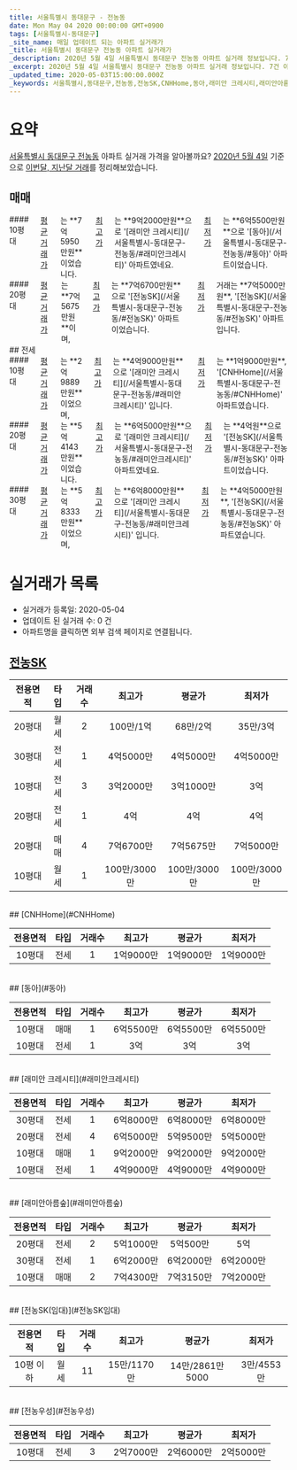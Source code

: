 ```yaml
---
title: 서울특별시 동대문구 - 전농동
date: Mon May 04 2020 00:00:00 GMT+0900
tags: [서울특별시-동대문구]
_site_name: 매일 업데이트 되는 아파트 실거래가
_title: 서울특별시 동대문구 전농동 아파트 실거래가
_description: 2020년 5월 4일 서울특별시 동대문구 전농동 아파트 실거래 정보입니다. 7건 아파트 정보가 있습니다.
_excerpt: 2020년 5월 4일 서울특별시 동대문구 전농동 아파트 실거래 정보입니다. 7건 아파트 정보가 있습니다.
_updated_time: 2020-05-03T15:00:00.000Z
_keywords: 서울특별시,동대문구,전농동,전농SK,CNHHome,동아,래미안 크레시티,래미안아름숲,전농SK(임대),전농우성
---
```





# 요약
<ins>서울특별시 동대문구 전농동</ins> 아파트 실거래 가격을 알아볼까요? <ins>2020년 5월 4일</ins> 기준으로 <ins>이번달, 지난달 거래</ins>를 정리해보았습니다.

## 매매
<div class="container">
<div class="six columns" markdown="1">
#### 10평대
<ins>평균 거래가</ins>는 **7억5950만원**이었습니다. <ins>최고가</ins>는 **9억2000만원**으로 '[래미안 크레시티](/서울특별시-동대문구-전농동/#래미안크레시티)' 아파트였네요. <ins>최저가</ins>는 **6억5500만원**으로 '[동아](/서울특별시-동대문구-전농동/#동아)' 아파트이었습니다.
</div>
<div class="six columns" markdown="1">
#### 20평대
<ins>평균 거래가</ins>는 **7억5675만원**이며, <ins>최고가</ins>는 **7억6700만원**으로 '[전농SK](/서울특별시-동대문구-전농동/#전농SK)' 아파트이었습니다. <ins>최저가</ins> 거래는 **7억5000만원**, '[전농SK](/서울특별시-동대문구-전농동/#전농SK)' 아파트입니다.
</div>
</div>
## 전세
<div class="container">
<div class="six columns" markdown="1">
#### 10평대
<ins>평균 거래가</ins>는 **2억9889만원**이었으며, <ins>최고가</ins>는 **4억9000만원**으로 '[래미안 크레시티](/서울특별시-동대문구-전농동/#래미안크레시티)' 입니다. <ins>최저가</ins>는 **1억9000만원**, '[CNHHome](/서울특별시-동대문구-전농동/#CNHHome)' 아파트였습니다.
</div>
<div class="six columns" markdown="1">
#### 20평대
<ins>평균 거래가</ins>는 **5억4143만원**이었습니다. <ins>최고가</ins>는 **6억5000만원**으로 '[래미안 크레시티](/서울특별시-동대문구-전농동/#래미안크레시티)' 아파트였네요. <ins>최저가</ins>는 **4억원**으로 '[전농SK](/서울특별시-동대문구-전농동/#전농SK)' 아파트이었습니다.
</div>
</div>
<div class="container">
<div class="twelve columns" markdown="1">
#### 30평대
<ins>평균 거래가</ins>는 **5억8333만원**이었으며, <ins>최고가</ins>는 **6억8000만원**으로 '[래미안 크레시티](/서울특별시-동대문구-전농동/#래미안크레시티)' 입니다. <ins>최저가</ins>는 **4억5000만원**, '[전농SK](/서울특별시-동대문구-전농동/#전농SK)' 아파트였습니다.
</div>
</div>



# 실거래가 목록
- 실거래가 등록일: 2020-05-04
- 업데이트 된 실거래 수: 0 건
- 아파트명을 클릭하면 외부 검색 페이지로 연결됩니다.

## [전농SK](#전농SK)

|전용면적|타입|거래수|최고가|평균가|최저가|
|:---:|:---:|:---:|:---:|:---:|:---:|
|20평대|<span class="deal-type-3">월세</span>|2|100만/1억|68만/2억|35만/3억|
|30평대|<span class="deal-type-2">전세</span>|1|4억5000만|4억5000만|4억5000만|
|10평대|<span class="deal-type-2">전세</span>|3|3억2000만|3억1000만|3억|
|20평대|<span class="deal-type-2">전세</span>|1|4억|4억|4억|
|20평대|<span class="deal-type-1">매매</span>|4|7억6700만|7억5675만|7억5000만|
|10평대|<span class="deal-type-3">월세</span>|1|100만/3000만|100만/3000만|100만/3000만|

<br/>
## [CNHHome](#CNHHome)

|전용면적|타입|거래수|최고가|평균가|최저가|
|:---:|:---:|:---:|:---:|:---:|:---:|
|10평대|<span class="deal-type-2">전세</span>|1|1억9000만|1억9000만|1억9000만|

<br/>
## [동아](#동아)

|전용면적|타입|거래수|최고가|평균가|최저가|
|:---:|:---:|:---:|:---:|:---:|:---:|
|10평대|<span class="deal-type-1">매매</span>|1|6억5500만|6억5500만|6억5500만|
|10평대|<span class="deal-type-2">전세</span>|1|3억|3억|3억|

<br/>
## [래미안 크레시티](#래미안크레시티)

|전용면적|타입|거래수|최고가|평균가|최저가|
|:---:|:---:|:---:|:---:|:---:|:---:|
|30평대|<span class="deal-type-2">전세</span>|1|6억8000만|6억8000만|6억8000만|
|20평대|<span class="deal-type-2">전세</span>|4|6억5000만|5억9500만|5억5000만|
|10평대|<span class="deal-type-1">매매</span>|1|9억2000만|9억2000만|9억2000만|
|10평대|<span class="deal-type-2">전세</span>|1|4억9000만|4억9000만|4억9000만|

<br/>
## [래미안아름숲](#래미안아름숲)

|전용면적|타입|거래수|최고가|평균가|최저가|
|:---:|:---:|:---:|:---:|:---:|:---:|
|20평대|<span class="deal-type-2">전세</span>|2|5억1000만|5억500만|5억|
|30평대|<span class="deal-type-2">전세</span>|1|6억2000만|6억2000만|6억2000만|
|10평대|<span class="deal-type-1">매매</span>|2|7억4300만|7억3150만|7억2000만|

<br/>
## [전농SK(임대)](#전농SK임대)

|전용면적|타입|거래수|최고가|평균가|최저가|
|:---:|:---:|:---:|:---:|:---:|:---:|
|10평 이하|<span class="deal-type-3">월세</span>|11|15만/1170만|14만/2861만5000|3만/4553만|

<br/>
## [전농우성](#전농우성)

|전용면적|타입|거래수|최고가|평균가|최저가|
|:---:|:---:|:---:|:---:|:---:|:---:|
|10평대|<span class="deal-type-2">전세</span>|3|2억7000만|2억6000만|2억5000만|

<br/>



